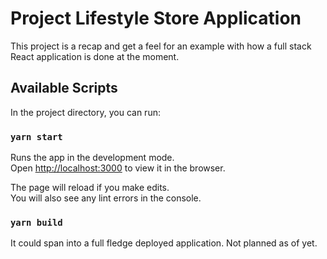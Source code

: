 # Project Lifestyle Store Application

This project is a recap and get a feel for an example with how a full stack React application is done at the moment.

## Available Scripts

In the project directory, you can run:

### `yarn start`

Runs the app in the development mode.\
Open [http://localhost:3000](http://localhost:3000) to view it in the browser.

The page will reload if you make edits.\
You will also see any lint errors in the console.

### `yarn build`

It could span into a full fledge deployed application. Not planned as of yet.